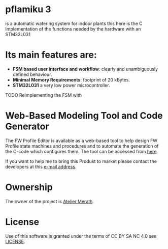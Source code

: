 
# pflamiku 3
is a automatic watering system for indoor plants
this here is the C Implementation of the functions needed by the hardware with an STM32L031

# Its main features are:

* **FSM based user interface and workflow**: clearly and unambiguously defined behaviour.
* **Minimal Memory Requirements**:  footprint of 20 kBytes.
* **STM32L031**  a very low power microcontroller.

TODO 
Reimplementing the FSM with 
# Web-Based Modeling Tool and Code Generator
The FW Profile Editor is available as a web-based tool to help design FW Profile state machines and procedures and to automate the generation of the C-code which configures them. The tool can be accessed from [here](http://pnp-software.com/fwprofile/editor/).

If you want to help me to bring this Produkt to market please contact the developers at this [e-mail address](mailto:artbody@gmail.com).


# Ownership
The owner of the project is [Atelier Merath](http://artbody.de/).

# License
Use of this software is granted under the terms of CC BY SA NC 4.0 see [LICENSE](LICENSE).
